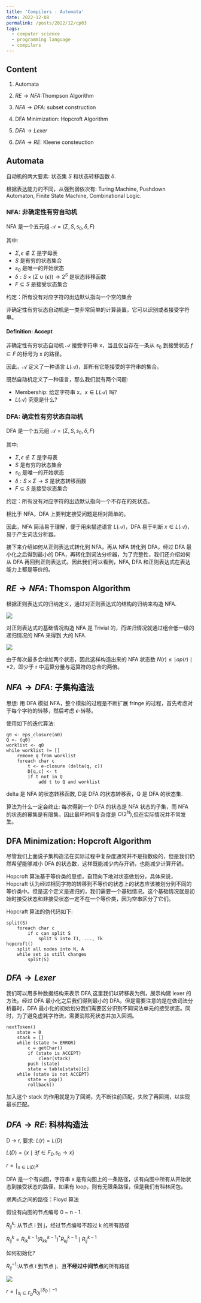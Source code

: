 ```yaml
---
title: 'Compilers : Automata'
date: 2022-12-08
permalink: /posts/2022/12/cp03
tags:
  - computer science
  - programming language
  - compilers
---
```

## Content

1. Automata

2. $RE \to NFA$:Thompson Algorithm

3. $NFA \to DFA$: subset construction

4. DFA Minimization: Hopcroft Algorithm

5. $DFA \to Lexer$

6. $DFA \to RE$: Kleene consteuction

## Automata

自动机的两大要素: 状态集 $S$ 和状态转移函数 $\delta$.

根据表达能力的不同，从强到弱依次有: Turing Machine, Pushdown Automaton, Finite State Machine, Combinational Logic.

### NFA: 非确定性有穷自动机

NFA 是一个五元组 $\mathcal{A} = (\Sigma, S, s_0, \delta, F)$

其中:

- $\Sigma, \epsilon\notin \Sigma$ 是字母表
- $S$ 是有穷的状态集合
- $s_0$ 是唯一的开始状态
- $\delta: S \times (\Sigma \cup \lbrace \epsilon \rbrace) \to 2^S$ 是状态转移函数
- $F\subseteq S$ 是接受状态集合

约定：所有没有对应字符的出边默认指向一个空的集合

非确定性有穷状态自动机是一类非常简单的计算装置，它可以识别或者接受字符串。

#### Definition: Accept

非确定性有穷状态自动机 $\mathcal{A}$ 接受字符串 x，当且仅当存在一条从 $s_0$ 到接受状态 $f\in F$ 的标号为 x 的路径。

因此，$\mathcal{A}$ 定义了一种语言 $L(\mathcal{A})$，即所有它能接受的字符串的集合。

既然自动机定义了一种语言，那么我们就有两个问题:

- Membership: 给定字符串 x，$x\in L(\mathcal{A})$ 吗?
- $L(\mathcal{A})$ 究竟是什么?

### DFA: 确定性有穷状态自动机

DFA 是一个五元组 $\mathcal{A} = (\Sigma, S, s_0, \delta, F)$

其中:

- $\Sigma, \epsilon\notin \Sigma$ 是字母表
- $S$ 是有穷的状态集合
- $s_0$ 是唯一的开始状态
- $\delta: S \times \Sigma \to S$ 是状态转移函数
- $F\subseteq S$ 是接受状态集合

约定：所有没有对应字符的出边默认指向一个不存在的死状态。

相比于 NFA，DFA 上要判定接受问题是相对简单的。

因此，NFA 简洁易于理解，便于用来描述语言 $L(\mathcal{A})$，DFA 易于判断 $x\in L(\mathcal{A})$，易于产生词法分析器。

接下来介绍如何从正则表达式转化到 NFA，再从 NFA 转化到 DFA，经过 DFA 最小化之后得到最小的 DFA，再转化到词法分析器，为了完整性，我们还介绍如何从 DFA 再回到正则表达式。因此我们可以看到，NFA, DFA 和正则表达式在表达能力上都是等价的。

## $RE\to NFA$: Thomspon Algorithm

根据正则表达式的归纳定义，通过对正则表达式的结构的归纳来构造 NFA.

![](https://github.com/tiebreaker4869/images/blob/main/post/cp031.png?raw=true)

对正则表达式的基础情况构造 NFA 是 Trivial 的，而递归情况就通过组合低一级的递归情况的 NFA 来得到 大的 NFA.

![](https://github.com/tiebreaker4869/images/blob/main/post/cp032.png?raw=true)

由于每次最多会增加两个状态，因此这样构造出来的 NFA 状态数 $N(r) \le \mid op(r) \mid \times 2$，即少于 r 中运算分量与运算符的总合的两倍。

## $NFA\to DFA$: 子集构造法

思想: 用 DFA 模拟 NFA，整个模拟的过程是不断扩展 fringe 的过程，首先考虑对于每个字符的转移，然后考虑 $\epsilon$-转移。

使用如下的迭代算法:

```
q0 <- eps_closure(n0)
Q <- {q0}
worklist <- q0
while worklist != []
	remove q from worklist
	foreach char c
		t <- e-closure (delta(q, c))
		D[q,c] <- t
		if t not in Q
			add t to Q and worklist
```

delta 是 NFA 的状态转移函数, D是 DFA 的状态转移表，Q 是 DFA 的状态集.

算法为什么一定会终止: 每次得到一个 DFA 的状态是 NFA 状态的子集，而 NFA 的状态的幂集是有限集，因此最坏时间复杂度是 $O(2^N)$,但在实际情况并不常发生。

## DFA Minimization: Hopcroft Algorithm

尽管我们上面说子集构造法在实际过程中复杂度通常并不是指数级的，但是我们仍然希望能够减小 DFA 的状态数，这样既能减少内存开销，也能减少计算开销。

Hopcroft 算法基于等价类的思想，自顶向下地对状态做划分，具体来说， Hopcraft 认为经过相同字符的转移到不等价的状态上的状态应该被划分到不同的等价类中。但是这个定义是递归的，我们需要一个基础情况。这个基础情况就是初始时接受状态和非接受状态一定不在一个等价类，因为空串区分了它们。

Hopcraft 算法的伪代码如下:

```
split(S)
	foreach char c
		if c can split S
			split S into T1, ..., Tk
hopcroft()
	split all nodes into N, A
	while set is still changes
		split(S)
```

## $DFA \to Lexer$

我们可以用多种数据结构来表示 DFA,这里我们以转移表为例，展示构建 lexer 的方法。经过 DFA 最小化之后我们得到最小的 DFA，但是需要注意的是在做词法分析器时，DFA 最小化的初始划分我们需要区分识别不同词法单元的接受状态。同时，为了避免虚耗字符流，需要消除死状态并加入回溯。

```
nextToken()
	state = 0
	stack = []
	while (state != ERROR)
		c = getChar()
		if (state is ACCEPT)
			clear(stack)
		push (state)
		state = table[state][c]
	while (state is not ACCEPT)
		state = pop()
		rollback()
```
加入这个 stack 的作用就是为了回溯，先不断往前匹配，失败了再回溯，以实现最长匹配。

## $DFA \to RE$: 科林构造法

D $\to$ r, 要求: $L(r) = L(D)$

$L(D) = \lbrace x \mid \exists f\in F_D.s_0 \to x\rbrace$

$r = \mid_{x\in L(D)}x$

DFA 是一个有向图，字符串 x 是有向图上的一条路径，求有向图中所有从开始状态到接受状态的路径，如果有 loop，则有无限条路径，但是我们有科林闭包。

求两点之间的路径：Floyd 算法

假设有向图的节点编号 0 ~ n - 1.

$R^k_{ij}$: 从节点 i 到 j，经过节点编号不超过 k 的所有路径

$R^k_{ij} = R^{k-1}_{ik}(R^{k-1}_{kk})^*R^{k-1}_{kj} \mid R^{k-1}_{ij}$

如何初始化?

$R^{-1}_{ij}:$从节点 i 到节点 j、且**不经过中间节点**的所有路径

![](https://github.com/tiebreaker4869/images/blob/main/post/cp033.png?raw=true)

$r = \mid_{s_j\in F_D} R_{0j}^{\mid S_D\mid - 1}$